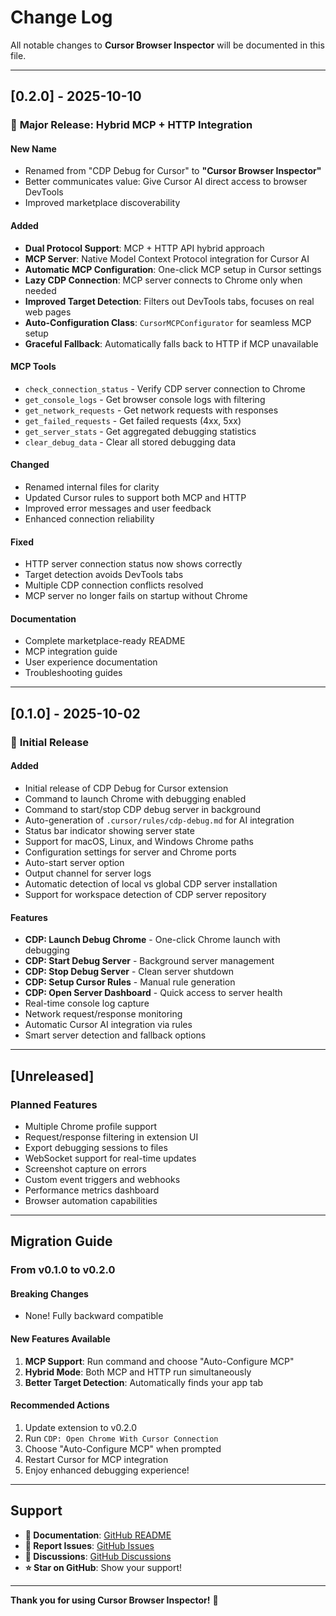 # Change Log

All notable changes to **Cursor Browser Inspector** will be documented in this file.

---

## [0.2.0] - 2025-10-10

### 🎉 **Major Release: Hybrid MCP + HTTP Integration**

#### **New Name**
- Renamed from "CDP Debug for Cursor" to **"Cursor Browser Inspector"**
- Better communicates value: Give Cursor AI direct access to browser DevTools
- Improved marketplace discoverability

#### **Added**
- **Dual Protocol Support**: MCP + HTTP API hybrid approach
- **MCP Server**: Native Model Context Protocol integration for Cursor AI
- **Automatic MCP Configuration**: One-click MCP setup in Cursor settings
- **Lazy CDP Connection**: MCP server connects to Chrome only when needed
- **Improved Target Detection**: Filters out DevTools tabs, focuses on real web pages
- **Auto-Configuration Class**: `CursorMCPConfigurator` for seamless MCP setup
- **Graceful Fallback**: Automatically falls back to HTTP if MCP unavailable

#### **MCP Tools**
- `check_connection_status` - Verify CDP server connection to Chrome
- `get_console_logs` - Get browser console logs with filtering
- `get_network_requests` - Get network requests with responses
- `get_failed_requests` - Get failed requests (4xx, 5xx)
- `get_server_stats` - Get aggregated debugging statistics
- `clear_debug_data` - Clear all stored debugging data

#### **Changed**
- Renamed internal files for clarity
- Updated Cursor rules to support both MCP and HTTP
- Improved error messages and user feedback
- Enhanced connection reliability

#### **Fixed**
- HTTP server connection status now shows correctly
- Target detection avoids DevTools tabs
- Multiple CDP connection conflicts resolved
- MCP server no longer fails on startup without Chrome

#### **Documentation**
- Complete marketplace-ready README
- MCP integration guide
- User experience documentation
- Troubleshooting guides

---

## [0.1.0] - 2025-10-02

### 🎉 **Initial Release**

#### **Added**
- Initial release of CDP Debug for Cursor extension
- Command to launch Chrome with debugging enabled
- Command to start/stop CDP debug server in background
- Auto-generation of `.cursor/rules/cdp-debug.md` for AI integration
- Status bar indicator showing server state
- Support for macOS, Linux, and Windows Chrome paths
- Configuration settings for server and Chrome ports
- Auto-start server option
- Output channel for server logs
- Automatic detection of local vs global CDP server installation
- Support for workspace detection of CDP server repository

#### **Features**
- **CDP: Launch Debug Chrome** - One-click Chrome launch with debugging
- **CDP: Start Debug Server** - Background server management
- **CDP: Stop Debug Server** - Clean server shutdown
- **CDP: Setup Cursor Rules** - Manual rule generation
- **CDP: Open Server Dashboard** - Quick access to server health
- Real-time console log capture
- Network request/response monitoring
- Automatic Cursor AI integration via rules
- Smart server detection and fallback options

---

## [Unreleased]

### **Planned Features**
- Multiple Chrome profile support
- Request/response filtering in extension UI
- Export debugging sessions to files
- WebSocket support for real-time updates
- Screenshot capture on errors
- Custom event triggers and webhooks
- Performance metrics dashboard
- Browser automation capabilities

---

## **Migration Guide**

### **From v0.1.0 to v0.2.0**

#### **Breaking Changes**
- None! Fully backward compatible

#### **New Features Available**
1. **MCP Support**: Run command and choose "Auto-Configure MCP"
2. **Hybrid Mode**: Both MCP and HTTP run simultaneously
3. **Better Target Detection**: Automatically finds your app tab

#### **Recommended Actions**
1. Update extension to v0.2.0
2. Run `CDP: Open Chrome With Cursor Connection`
3. Choose "Auto-Configure MCP" when prompted
4. Restart Cursor for MCP integration
5. Enjoy enhanced debugging experience!

---

## **Support**

- **📖 Documentation**: [GitHub README](https://github.com/ncamaa/cdp-cursor-extension#readme)
- **🐛 Report Issues**: [GitHub Issues](https://github.com/ncamaa/cdp-cursor-extension/issues)
- **💬 Discussions**: [GitHub Discussions](https://github.com/ncamaa/cdp-cursor-extension/discussions)
- **⭐ Star on GitHub**: Show your support!

---

**Thank you for using Cursor Browser Inspector!** 🚀

